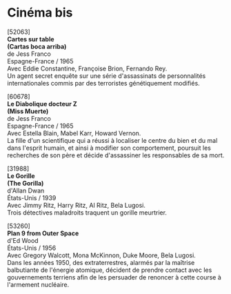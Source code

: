 # Cinéma bis

[52063]  
**Cartes sur table**  
**(Cartas boca arriba)**  
de Jess Franco  
Espagne-France / 1965  
Avec Eddie Constantine, Françoise Brion, Fernando Rey.  
Un agent secret enquête sur une série d'assassinats de personnalités internationales commis par des terroristes génétiquement modifiés.

[60678]  
**Le Diabolique docteur Z**  
**(Miss Muerte)**  
de Jess Franco  
Espagne-France / 1965  
Avec Estella Blain, Mabel Karr, Howard Vernon.  
La fille d'un scientifique qui a réussi à localiser le centre du bien et du mal dans l'esprit humain, et ainsi à modifier son comportement, poursuit les recherches de son père et décide d'assassiner les responsables de sa mort.

[31988]  
**Le Gorille**  
**(The Gorilla)**  
d'Allan Dwan  
États-Unis / 1939  
Avec Jimmy Ritz, Harry Ritz, Al Ritz, Bela Lugosi.  
Trois détectives maladroits traquent un gorille meurtrier.

[53260]  
**Plan 9 from Outer Space**  
d'Ed Wood  
États-Unis / 1956  
Avec Gregory Walcott, Mona McKinnon, Duke Moore, Bela Lugosi.  
Dans les années 1950, des extraterrestres, alarmés par la maîtrise balbutiante de l'énergie atomique, décident de prendre contact avec les gouvernements terriens afin de les persuader de renoncer à cette course à l'armement nucléaire.
